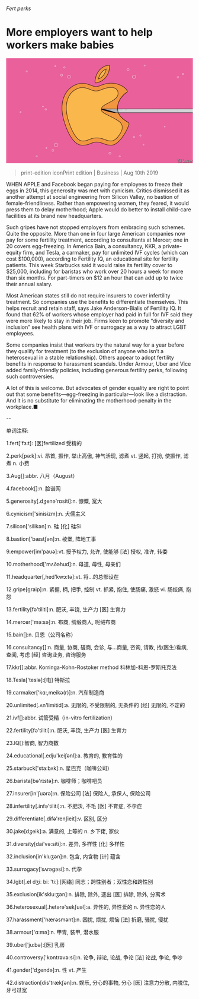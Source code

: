 ###### Fert perks

# More employers want to help workers make babies 

![image](images/20190810_WBD003_0.jpg) 

> print-edition iconPrint edition | Business | Aug 10th 2019 

WHEN APPLE and Facebook began paying for employees to freeze their eggs in 2014, this generosity was met with cynicism. Critics dismissed it as another attempt at social engineering from Silicon Valley, no bastion of female-friendliness. Rather than empowering women, they feared, it would press them to delay motherhood; Apple would do better to install child-care facilities at its brand new headquarters. 

Such gripes have not stopped employers from embracing such schemes. Quite the opposite. More than one in four large American companies now pay for some fertility treatment, according to consultants at Mercer; one in 20 covers egg-freezing. In America Bain, a consultancy, KKR, a private-equity firm, and Tesla, a carmaker, pay for unlimited IVF cycles (which can cost $100,000), according to Fertility IQ, an educational site for fertility patients. This week Starbucks said it would raise its fertility cover to $25,000, including for baristas who work over 20 hours a week for more than six months. For part-timers on $12 an hour that can add up to twice their annual salary. 

Most American states still do not require insurers to cover infertility treatment. So companies use the benefits to differentiate themselves. This helps recruit and retain staff, says Jake Anderson-Bialis of Fertility IQ. It found that 62% of workers whose employer had paid in full for IVF said they were more likely to stay in their job. Firms keen to promote “diversity and inclusion” see health plans with IVF or surrogacy as a way to attract LGBT employees. 

Some companies insist that workers try the natural way for a year before they qualify for treatment (to the exclusion of anyone who isn’t a heterosexual in a stable relationship). Others appear to adopt fertility benefits in response to harassment scandals. Under Armour, Uber and Vice added family-friendly policies, including generous fertility perks, following such controversies. 

A lot of this is welcome. But advocates of gender equality are right to point out that some benefits—egg-freezing in particular—look like a distraction. And it is no substitute for eliminating the motherhood-penalty in the workplace.■ 

-- 

 单词注释:

1.fert['fɜ:t]: [医]fertilized 受精的 

2.perk[pә:k]:vi. 昂首, 振作, 举止高傲, 神气活现, 滤煮 vt. 竖起, 打扮, 使振作, 滤煮 n. 小费 

3.Aug[]:abbr. 八月（August） 

4.facebook[]:n. 脸谱网 

5.generosity[.dʒenә'rɒsiti]:n. 慷慨, 宽大 

6.cynicism['sinisizm]:n. 犬儒主义 

7.silicon['silikәn]:n. 硅 [化] 硅Si 

8.bastion['bæstʃәn]:n. 棱堡, 阵地工事 

9.empower[im'pauә]:vt. 授予权力, 允许, 使能够 [法] 授权, 准许, 转委 

10.motherhood['mʌðәhud]:n. 母道, 母性, 母亲们 

11.headquarter[,hed'kwɔ:tә]:vt. 将...的总部设在 

12.gripe[graip]:n. 紧握, 柄, 把手, 控制 vt. 抓紧, 抱住, 使肠痛, 激怒 vi. 肠绞痛, 抱怨 

13.fertility[fә'tiliti]:n. 肥沃, 丰饶, 生产力 [医] 生育力 

14.mercer['mә:sә]:n. 布商, 绸缎商人, 呢绒布商 

15.bain[]:n. 贝恩（公司名称） 

16.consultancy[]:n. 商量, 协商, 磋商, 会诊, 与...商量, 咨询, 请教, 找(医生)看病, 查阅, 考虑 [经] 咨询业务, 咨询服务 

17.kkr[]:abbr. Korringa-Kohn-Rostoker method 科林加-科恩-罗斯托克法 

18.Tesla['teslә]:[电] 特斯拉 

19.carmaker['kɑ:,meikә(r)]:n. 汽车制造商 

20.unlimited[.ʌn'limitid]:a. 无限的, 不受限制的, 无条件的 [经] 无限的, 不定的 

21.ivf[]:abbr. 试管受精（in-vitro fertilization） 

22.fertility[fә'tiliti]:n. 肥沃, 丰饶, 生产力 [医] 生育力 

23.IQ[]:智商, 智力商数 

24.educational[.edju'keiʃәnl]:a. 教育的, 教育性的 

25.starbuck['sta:bʌk]:n. 星巴克（咖啡公司） 

26.barista[bə'rɪstə]:n. 咖啡师；咖啡吧员 

27.insurer[in'ʃuәrә]:n. 保险公司 [法] 保险人, 承保人, 保险公司 

28.infertility[.infә'tiliti]:n. 不肥沃, 不毛 [医] 不育症, 不孕症 

29.differentiate[.difә'renʃieit]:v. 区别, 区分 

30.jake[dʒeik]:a. 满意的, 上等的 n. 乡下佬, 家伙 

31.diversity[dai'vә:siti]:n. 差异, 多样性 [化] 多样性 

32.inclusion[in'kluʒәn]:n. 包含, 内含物 [计] 蕴含 

33.surrogacy[ˈsʌrəgəsi]:n. 代孕 

34.lgbt[.el dʒiː biː 'tiː]:[网络] 同志；跨性别者；双性恋和跨性别 

35.exclusion[ik'sklu:ʒәn]:n. 排除, 除外, 逐出 [医] 排除, 除外, 分离术 

36.heterosexual[.hetәrә'sekʃuәl]:a. 异性的, 异性爱的 n. 异性恋的人 

37.harassment['hærәsmәnt]:n. 困扰, 烦扰, 烦恼 [法] 折磨, 骚扰, 侵扰 

38.armour['ɑ:mә]:n. 甲胄, 装甲, 潜水服 

39.uber['ju:bә]:[医] 乳房 

40.controversy['kɒntrәvә:si]:n. 论争, 辩论, 论战, 争论 [法] 论战, 争论, 争吵 

41.gender['dʒendә]:n. 性 vt. 产生 

42.distraction[dis'trækʃәn]:n. 娱乐, 分心的事物, 分心 [医] 注意力分散, 内脱位, 牙弓过宽 


